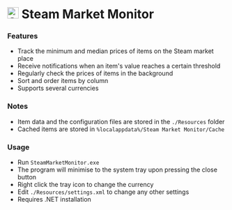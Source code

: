 # <img src="SteamMarketMonitor/Resources/smm.ico" alt="SMM Logo" width="26" height="26" /> Steam Market Monitor

### Features
- Track the minimum and median prices of items on the Steam market place
- Receive notifications when an item's value reaches a certain threshold
- Regularly check the prices of items in the background
- Sort and order items by column
- Supports several currencies
        
### Notes
- Item data and the configuration files are stored in the `./Resources` folder
- Cached items are stored in `%localappdata%/Steam Market Monitor/Cache`

### Usage
- Run `SteamMarketMonitor.exe`
- The program will minimise to the system tray upon pressing the close button
- Right click the tray icon to change the currency
- Edit `./Resources/settings.xml` to change any other settings
- Requires .NET installation

